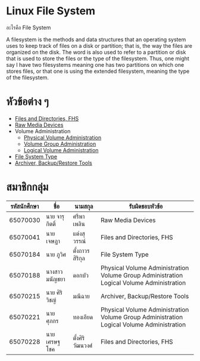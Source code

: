 # Linux File System

อะไรคือ File System

A filesystem is the methods and data structures that an operating system uses to keep track of files on a disk or
partition; that is, the way the files are organized on the disk. The word is also used to refer to a partition or
disk that is used to store the files or the type of the filesystem. Thus, one might say I have two filesystems
meaning one has two partitions on which one stores files, or that one is using the extended filesystem,
meaning the type of the filesystem.

# หัวข้อต่าง ๆ
* [Files and Directories, FHS](/File%20System%20Type/)
* [Raw Media Devices](/Raw%20Media%20Devices/)
* Volume Administration
    * [Physical Volume Administration](/Volume%20Administration/Physical/)
    * [Volume Group Administration](/Volume%20Administration/Group/)
    * [Logical Volume Administration](/Volume%20Administration/Group/)
* [File System Type](/File%20System%20Type/)
* [Archiver, Backup/Restore Tools](/Archiver,%20Backup-Restore%20Tools/)

# สมาชิกกลุ่ม
| รหัสนักศึกษา | ชื่อ            | นามสกุล     | รับผิดชอบหัวข้อ |
|-----------|---------------|------------|-------------|
| 65070030  | นาย จารุกิตติ์    | ศรีพาเพลิน   | Raw Media Devices |
| 65070041  | นาย เจษฎา     | แต่งสุวรรณ์   | Files and Directories, FHS |
| 65070184  | นาย ภูวิศ       | ตั้งถาวรสิริกุล | File System Type |
| 65070188  | นางสาว มนัญชยา | ดอกบัว      | Physical Volume Administration Volume Group Administration Logical Volume Administration |
| 65070215  | นาย ศิริวิชญ์     | มณีฉาย      | Archiver, Backup/Restore Tools |
| 65070221  | นาย ศุภกร      | ทองเอียด    | Physical Volume Administration Volume Group Administration Logical Volume Administration |
| 65070228  | นาย เศรษฐโชค  | ตั้งศิริวัฒนวงศ์ | Files and Directories, FHS |